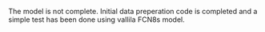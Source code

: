 The model is not complete. Initial data preperation code is completed and a simple test has been done using vallila FCN8s model.